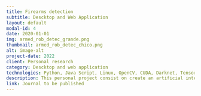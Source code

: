 ```yaml
---
title: Firearms detection
subtitle: Descktop and Web Application
layout: default
modal-id: 4
date: 2020-01-01
img: armed_rob_detec_grande.png
thumbnail: armed_rob_detec_chico.png
alt: image-alt
project-date: 2022
client: Personal research
category: Descktop and web application
technologies: Python, Java Script, Linux, OpenCV, CUDA, Darknet, TensorFlow, Pytorch.
description: This personal project consist on create an artificial intelligent system able to detect when a robbery is being commited inside a sale estblishment. This is carried out by using Coputer Vision techniques and algorithms like Convolutional Neural Networks, to deteck weapons presence in the frames of the video surveillance.
link: Journal to be published
---
```

